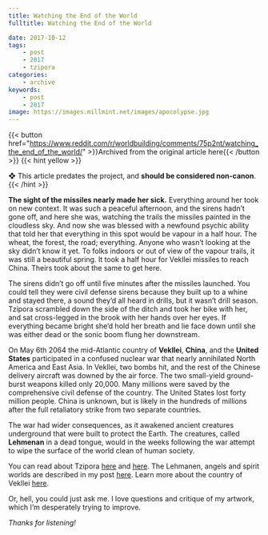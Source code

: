 ```yaml
---
title: Watching the End of the World
fulltitle: Watching the End of the World

date: 2017-10-12
tags:
    - post
    - 2017
    - tzipora
categories:
    - archive
keywords:
    - post
    - 2017
image: https://images.millmint.net/images/apocolypse.jpg
---
```

{{< button href="https://www.reddit.com/r/worldbuilding/comments/75p2nt/watching_the_end_of_the_world/" >}}Archived from the original article here{{< /button >}}
{{< hint yellow >}}

❖ This article predates the project, and **should be considered non-canon**.
{{< /hint >}}

**The sight of the missiles nearly made her sick.** Everything around her took on new context. It was such a peaceful afternoon, and the sirens hadn’t gone off, and here she was, watching the trails the missiles painted in the cloudless sky. And now she was blessed with a newfound psychic ability that told her that everything in this spot would be vapour in a half hour. The wheat, the forest, the road; everything. Anyone who wasn’t looking at the sky didn’t know it yet. To folks indoors or out of view of the vapour trails, it was still a beautiful spring. It took a half hour for Vekllei missiles to reach China. Theirs took about the same to get here.

The sirens didn’t go off until five minutes after the missiles launched. You could tell they were civil defense sirens because they built up to a whine and stayed there, a sound they’d all heard in drills, but it wasn’t drill season. Tzipora scrambled down the side of the ditch and took her bike with her, and sat cross-legged in the brook with her hands over her eyes. If everything became bright she’d hold her breath and lie face down until she was either dead or the sonic boom flung her downstream.

On May 6th 2064 the mid-Atlantic country of **Vekllei**, **China**, and the **United States** participated in a confused nuclear war that nearly annihilated North America and East Asia. In Vekllei, two bombs hit, and the rest of the Chinese delivery aircraft was downed by the air force. The two small-yield ground-burst weapons killed only 20,000. Many millions were saved by the comprehensive civil defense of the country. The United States lost forty million people. China is unknown, but is likely in the hundreds of millions after the full retaliatory strike from two separate countries.

The war had wider consequences, as it awakened ancient creatures underground that were built to protect the Earth. The creatures, called **Lehmenan** in a dead tongue, would in the weeks following the war attempt to wipe the surface of the world clean of human society.

You can read about Tzipora [here](https://www.reddit.com/r/worldbuilding/comments/6xtflc/tzipora_one_of_the_children_to_stop_ageing_vekllei/) and [here](https://www.reddit.com/r/worldbuilding/comments/7249z5/tzipora_the_undying_miracle_child_vekllei/). The Lehmanen, angels and spirit worlds are described in my post [here](https://www.reddit.com/r/worldbuilding/comments/752bfk/the_face_of_human_extinction/). Learn more about the country of Vekllei [here](https://www.reddit.com/r/worldbuilding/comments/74l1yc/a_little_vekllei_general_store/).

Or, hell, you could just ask me. I love questions and critique of my artwork, which I’m desperately trying to improve.

*Thanks for listening!*
